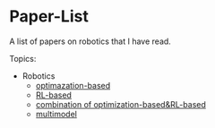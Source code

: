 # Paper-List
A list of papers on robotics that I have read.

Topics:
- Robotics
    - [optimazation-based](Topics/optimization-based.md)
    - [RL-based](Topics/RL-based.md)
    - [combination of optimization-based&RL-based](Topics/optimization-RL.md)
    - [multimodel](Topics/multi-model.md)
